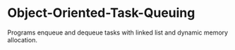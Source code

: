 # Object-Oriented-Task-Queuing


Programs enqueue and dequeue tasks with linked list and dynamic memory allocation.
